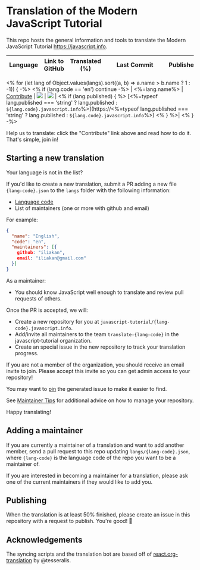 # Translation of the Modern JavaScript Tutorial

This repo hosts the general information and tools to translate the Modern JavaScript Tutorial <https://javascript.info>.

| Language | Link to GitHub | Translated (%) | &nbsp;&nbsp;&nbsp;&nbsp;&nbsp;&nbsp;Last&nbsp;Commit&nbsp;&nbsp;&nbsp;&nbsp;&nbsp;&nbsp; | Published |
|----------|--------|----------------|------------------------------------------------------------------------------------------|-----------|
<% for (let lang of Object.values(langs).sort((a, b) => a.name > b.name ? 1 : -1)) { -%>
<% if (lang.code == 'en') continue -%>
| <%=lang.name%> | [Contribute](https://github.com/javascript-tutorial/<%=lang.code%>.javascript.info) | ![](https://translate.javascript.info/translate/percent/<%=lang.code%>.svg) | ![](https://translate.javascript.info/translate/updated/<%=lang.code%>.svg) | <% if (lang.published) { %> [<%=typeof lang.published === 'string' ? lang.published : `${lang.code}.javascript.info`%>](https://<%=typeof lang.published === 'string' ? lang.published : `${lang.code}.javascript.info`%>)  <% } %>|
<% } -%>

Help us to translate: click the "Contribute" link above and read how to do it. That's simple, join in!

## Starting a new translation

Your language is not in the list? 

If you'd like to create a new translation, submit a PR adding a new file `{lang-code}.json`
to the `langs` folder with the following information:

* [Language code](https://en.wikipedia.org/wiki/List_of_ISO_639-1_codes)
* List of maintainers (one or more with github and email)

For example:

```json
{
  "name": "English",
  "code": "en",
  "maintainers": [{
    github: "iliakan", 
    email: "iliakan@gmail.com"
  }]
}
```


As a maintainer:

- You should know JavaScript well enough to translate and review pull requests of others.

Once the PR is accepted, we will:

* Create a new repository for you at `javascript-tutorial/{lang-code}.javascript.info`.
* Add/invite all maintainers to the team `translate-{lang-code}` in the javascript-tutorial organization.
* Create an special issue in the new repository to track your translation progress.

If you are not a member of the organization, you should receive an email invite to join. Please accept this invite so you can get admin access to your repository!

You may want to [pin](https://help.github.com/articles/pinning-an-issue-to-your-repository/) the generated issue to make it easier to find.

See [Maintainer Tips](/MAINTAINER.md) for additional advice on how to manage your repository.

Happy translating!

## Adding a maintainer

If you are currently a maintainer of a translation and want to add another member, send a pull request to this repo updating `langs/{lang-code}.json`, where `{lang-code}` is the language code of the repo you want to be a maintainer of.

If you are interested in becoming a maintainer for a translation, please ask one of the current maintainers if they would like to add you.

## Publishing

When the translation is at least 50% finished, please create an issue in this repository with a request to publish. You're good! 👏


## Acknowledgements

The syncing scripts and the translation bot are based off of [react.org-translation](https://github.com/reactjs/reactjs.org-translation) by @tesseralis.
